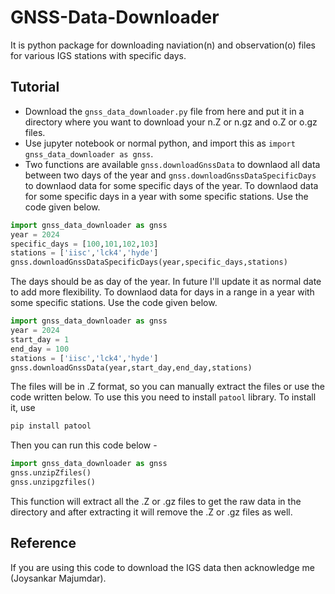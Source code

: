 # GNSS-Data-Downloader
It is python package for downloading naviation(n) and observation(o) files for various IGS stations with specific days.
## Tutorial
- Download the `gnss_data_downloader.py` file from here and put it in a directory where you want to download your n.Z or n.gz and o.Z or o.gz files.
- Use jupyter notebook or normal python, and import this as `import gnss_data_downloader as gnss`.
- Two functions are available `gnss.downloadGnssData` to downlaod all data between two days of the year and `gnss.downloadGnssDataSpecificDays` to downlaod data for some specific days of the year.
To downlaod data for some specific days in a year with some specific stations. Use the code given below.
```python
import gnss_data_downloader as gnss
year = 2024
specific_days = [100,101,102,103]
stations = ['iisc','lck4','hyde']
gnss.downloadGnssDataSpecificDays(year,specific_days,stations)
```
The days should be as day of the year. In future I'll update it as normal date to add more flexibility.
To downlaod data for days in a range in a year with some specific stations. Use the code given below.
```python
import gnss_data_downloader as gnss
year = 2024
start_day = 1
end_day = 100
stations = ['iisc','lck4','hyde']
gnss.downloadGnssData(year,start_day,end_day,stations)
```
The files will be in .Z format, so you can manually extract the files or use the code written below.
To use this you need to install `patool` library. To install it, use
```bash
pip install patool
```
Then you can run this code below -
```python
import gnss_data_downloader as gnss
gnss.unzipZfiles()
gnss.unzipgzfiles()
```
This function will extract all the .Z or .gz files to get the raw data in the directory and after extracting it will remove the .Z or .gz files as well.
## Reference
If you are using this code to download the IGS data then acknowledge me (Joysankar Majumdar).
